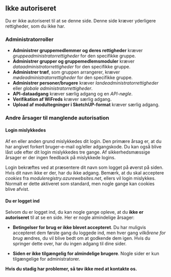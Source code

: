 ﻿## Ikke autoriseret
Du er ikke autoriseret til at se denne side. Denne side kræver yderligere rettigheder, som du ikke har.

### Administratorroller
- **Administrer gruppemedlemmer og deres rettigheder** kræver *gruppeadministratorrettigheder* for den specifikke gruppe.
- **Administrer grupper og gruppemedlemsmoduler** kræver *dataadministratorrettigheder* for den specifikke gruppe.
- **Administrer træf**, som gruppen arrangerer, kræver *mødeadministratorrettigheder* for den specifikke gruppe.
- **Administrer personer/brugere** kræver *landeadministratorrettigheder* eller *globale administratorrettigheder*.
- **API-dataadgang** kræver særlig adgang og en *API-nøgle*.
- **Verifikation af WiFreds** kræver særlig adgang.
- **Upload af modultegninger i SketchUP-format** kræver særlig adgang.

### Andre årsager til manglende autorisation

#### Login mislykkedes
Af en eller anden grund mislykkedes dit login. Den primære årsag er, at du har angivet forkert bruger-e-mail og/eller adgangskode.
Du kan også blive låst ude efter dit login mislykkedes tre gange.
Af sikkerhedsmæssige årsager er der ingen feedback på mislykkede logins.

Login bekræftes ved at præsentere dit navn som logget på øverst på siden.
Hvis dit navn ikke er der, har du ikke adgang.
Bemærk, at du skal acceptere *cookies* fra *moduleregistry.azurewebsites.net*, ellers vil login mislykkes.
Normalt er dette aktiveret som standard, men nogle gange kan cookies blive afvist.


#### Du er logget ind
Selvom du er logget ind,
du kan nogle gange opleve, at du **ikke er autoriseret** til at se en side.
Her er nogle almindelige årsager:

- **Betingelser for brug er ikke blevet accepteret**.
Du har muligvis accepteret dem første gang du loggede ind,
men hver gang *vilkårene for brug* ændres,
du vil blive bedt om at godkende dem igen.
Hvis du springer dette over, har du ingen adgang til dine sider.

- **Siden er ikke tilgængelig for almindelige brugere**.
Nogle sider er kun tilgængelige for administratorer.


**Hvis du stadig har problemer, så tøv ikke med at kontakte os.**
